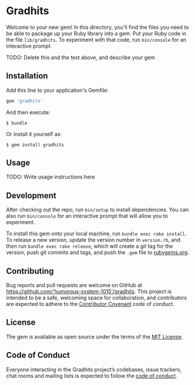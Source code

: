 # Gradhits

Welcome to your new gem! In this directory, you'll find the files you need to be able to package up your Ruby library into a gem. Put your Ruby code in the file `lib/gradhits`. To experiment with that code, run `bin/console` for an interactive prompt.

TODO: Delete this and the text above, and describe your gem

## Installation

Add this line to your application's Gemfile:

```ruby
gem 'gradhits'
```

And then execute:

    $ bundle

Or install it yourself as:

    $ gem install gradhits

## Usage

TODO: Write usage instructions here

## Development

After checking out the repo, run `bin/setup` to install dependencies. You can also run `bin/console` for an interactive prompt that will allow you to experiment.

To install this gem onto your local machine, run `bundle exec rake install`. To release a new version, update the version number in `version.rb`, and then run `bundle exec rake release`, which will create a git tag for the version, push git commits and tags, and push the `.gem` file to [rubygems.org](https://rubygems.org).

## Contributing

Bug reports and pull requests are welcome on GitHub at https://github.com/'humorous-system-1015'/gradhits. This project is intended to be a safe, welcoming space for collaboration, and contributors are expected to adhere to the [Contributor Covenant](http://contributor-covenant.org) code of conduct.

## License

The gem is available as open source under the terms of the [MIT License](https://opensource.org/licenses/MIT).

## Code of Conduct

Everyone interacting in the Gradhits project’s codebases, issue trackers, chat rooms and mailing lists is expected to follow the [code of conduct](https://github.com/'humorous-system-1015'/gradhits/blob/master/CODE_OF_CONDUCT.md).
